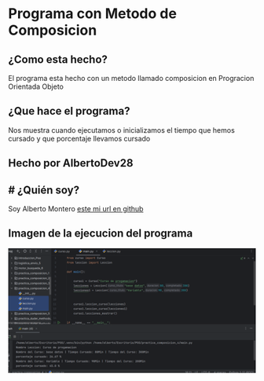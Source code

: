 # Programa con Metodo de Composicion

## ¿Como esta hecho?


El programa esta hecho con un metodo llamado composicion en Progracion Orientada Objeto

## ¿Que hace el programa?

Nos muestra cuando ejecutamos o inicializamos el tiempo que hemos cursado y que porcentaje llevamos cursado

## Hecho por AlbertoDev28
 
## # ¿Quién soy?
Soy Alberto Montero [este mi url en github](https://github.com/AlbertoDev28)

## Imagen de la ejecucion del programa
![Descripción de la imagen](images/Imagenpegada.png)
